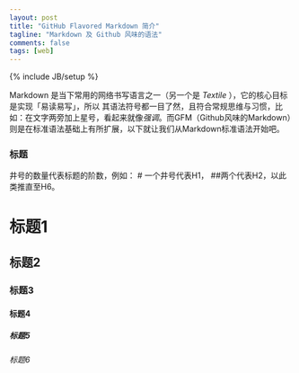```yaml
---
layout: post
title: "GitHub Flavored Markdown 简介"
tagline: "Markdown 及 Github 风味的语法"
comments: false
tags: [web]
---
```

{% include JB/setup %}

Markdown 是当下常用的网络书写语言之一（另一个是 *Textile* ），它的核心目标是实现「易读易写」，所以
其语法符号都一目了然，且符合常规思维与习惯，比如：在文字两旁加上星号，看起来就像*强调*。而GFM（Github风味的Markdown）则是在标准语法基础上有所扩展，以下就让我们从Markdown标准语法开始吧。

### 标题
井号的数量代表标题的阶数，例如： \# 一个井号代表H1， \#\#两个代表H2，以此类推直至H6。

# 标题1
## 标题2
### 标题3
#### 标题4
##### 标题5
###### 标题6

